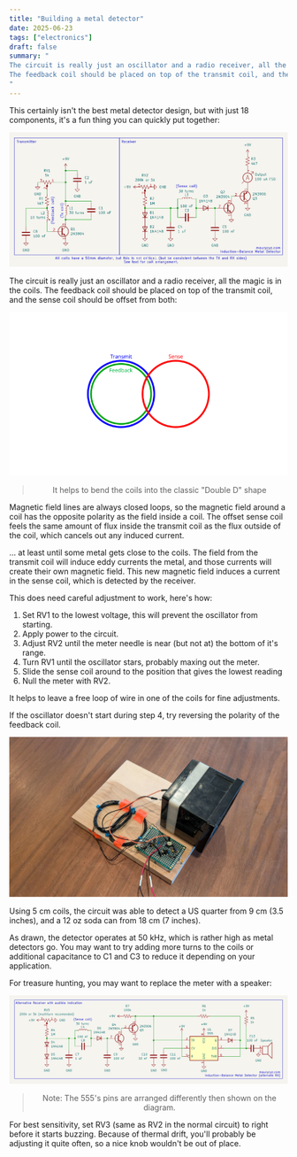 ```yaml
---
title: "Building a metal detector"
date: 2025-06-23
tags: ["electronics"]
draft: false
summary: "
The circuit is really just an oscillator and a radio receiver, all the magic is in the coils. 
The feedback coil should be placed on top of the transmit coil, and the sense coil should be offset from both:
"
---
```


This certainly isn't the best metal detector design,
but with just 18 components, it's a fun thing you can quickly put together:

<!-- Schematic -->

![Schematic](sch.png)

<!-- Circuit -->

The circuit is really just an oscillator and a radio receiver, all the magic is in the coils. 
The feedback coil should be placed on top of the transmit coil, and the sense coil should be offset from both:

<!-- Coil layout -->

![Coil layout drawing](coils.png)
> <center>It helps to bend the coils into the classic "Double D" shape</center>

<!-- Coil construction -->

Magnetic field lines are always closed loops, so the magnetic field around a coil has the opposite polarity as the field inside a coil. 
The offset sense coil feels the same amount of flux inside the transmit coil as the flux outside of the coil, which cancels out any induced current. 

... at least until some metal gets close to the coils. 
The field from the transmit coil will induce eddy currents the metal, and those currents will create their own magnetic field. 
This new magnetic field induces a current in the sense coil, which is detected by the receiver. 

This does need careful adjustment to work, here's how:

1. Set RV1 to the lowest voltage, this will prevent the oscillator from starting. 
2. Apply power to the circuit.
3. Adjust RV2 until the meter needle is near (but not at) the bottom of it's range.
4. Turn RV1 until the oscillator stars, probably maxing out the meter.
5. Slide the sense coil around to the position that gives the lowest reading
6. Null the meter with RV2.

It helps to leave a free loop of wire in one of the coils for fine adjustments. 

If the oscillator doesn't start during step 4, try reversing the polarity of the feedback coil.

<!-- Pictures -->
![Final result](device.jpg)

<!-- Results -->
Using 5 cm coils, the circuit was able to detect a US quarter from 9 cm (3.5 inches), and a 12 oz soda can from 18 cm (7 inches).

As drawn, the detector operates at 50 kHz, which is rather high as metal detectors go. 
You may want to try adding more turns to the coils or additional capacitance to C1 and C3 to reduce it depending on your application.

For treasure hunting, you may want to replace the meter with a speaker: 

![Schematic 2](sch2.png)
> <center>Note: The 555's pins are arranged differently then shown on the diagram.</center>

For best sensitivity, set RV3 (same as RV2 in the normal circuit) to right before it starts buzzing.
Because of thermal drift, you'll probably be adjusting it quite often, so a nice knob wouldn't be out of place.
